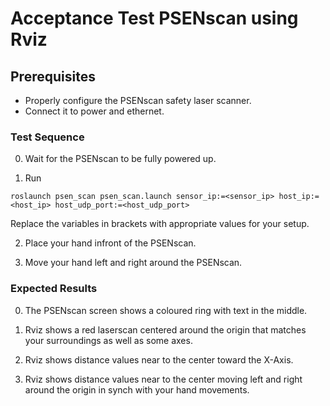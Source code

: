 <!--
Copyright © 2020 Pilz GmbH & Co. KG

Licensed under the Apache License, Version 2.0 (the "License");
you may not use this file except in compliance with the License.
You may obtain a copy of the License at

    http://www.apache.org/licenses/LICENSE-2.0

Unless required by applicable law or agreed to in writing, software
distributed under the License is distributed on an "AS IS" BASIS,
WITHOUT WARRANTIES OR CONDITIONS OF ANY KIND, either express or implied.
See the License for the specific language governing permissions and
limitations under the License.

-->

# Acceptance Test PSENscan using Rviz

## Prerequisites
  - Properly configure the PSENscan safety laser scanner.
  - Connect it to power and ethernet.

### Test Sequence

  0. Wait for the PSENscan to be fully powered up.

  1. Run
  ```
  roslaunch psen_scan psen_scan.launch sensor_ip:=<sensor_ip> host_ip:=<host_ip> host_udp_port:=<host_udp_port>
  ```
  Replace the variables in brackets with appropriate values for your setup.

  2. Place your hand infront of the PSENscan.

  3. Move your hand left and right around the PSENscan.

### Expected Results

  0. The PSENscan screen shows a coloured ring with text in the middle.

  1. Rviz shows a red laserscan centered around the origin that matches your surroundings as well as some axes.

  2. Rviz shows distance values near to the center toward the X-Axis.

  3. Rviz shows distance values near to the center moving left and right around the origin in synch with your hand movements.
